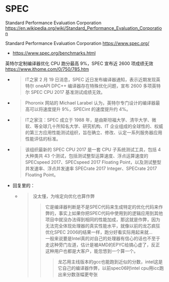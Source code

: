 
# SPEC

Standard Performance Evaluation Corporation https://en.wikipedia.org/wiki/Standard_Performance_Evaluation_Corporation

Standard Performance Evaluation Corporation https://www.spec.org/
- https://www.spec.org/benchmarks.html

英特尔定制编译器优化 CPU 跑分最高 9%，SPEC 宣布近 2600 项成绩无效 https://www.ithome.com/0/750/785.htm
- > IT之家 2 月 19 日消息，SPEC 近日发布编译器通知，表示近期发现英特尔 oneAPI DPC++ 编译器存在特殊优化问题，宣布 2600 多项英特尔 SPEC CPU 2017 基准测试成绩无效。
- > Phoronix 网站的 Michael Larabel 认为，英特尔专门设计的编译器最高可以将速度提升 9%，SPECint 的速度提升约 4%。
- > IT之家注：SPEC 成立于 1988 年，是由斯坦福大学、清华大学、微软、等全球几十所知名大学、研究机构、IT 企业组成的全球性的、权威的第三方应用性能测试组织，旨在确立、修改、认定一系列服务器应用性能评估的标准。
- > 该组织最新的 SPEC CPU 2017 是一套 CPU 子系统测试工具，包括 4 大种类共 43 个测试，包括测试整型运算速度、浮点运算速度的 SPECspeed 2017、SPECspeed 2017 Floating Point，以及测试整型并发速率、浮点并发速率 SPECrate 2017 Integer、SPECrate 2017 Floating Point。
- 回复里的：
  * > 没太懂，为啥定向优化也算作弊
    >> 它是编译器判断是不是SPEC代码来生成特定的优化代码来作弊的，事实上如果你把SPEC代码中使用到的逻辑应用到其他项目中就没办法得到相同的性能加成，那这就是作弊，因为无法完全体现处理器的真实性能水平，就像以前的龙芯疯狂优化SPEC 2006的结果一样，跑分好看实际用起来就… <br> 一般来说要是Intel真的对自己的处理器有信心的话也不至于走这种旁门左道，估计是被AMD的EPYC给搞心虚了，反正这种用户也都是大客户，能忽悠到一个算一个。
    >>> 龙芯用主线版本的gcc也能跑到近似的分数，intel这是它自己的编译器作弊，以前spec06时intel cpu用icc跑出来分数涨幅更夸张
